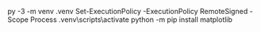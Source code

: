 py -3 -m venv .venv
Set-ExecutionPolicy -ExecutionPolicy RemoteSigned -Scope Process
.venv\scripts\activate
python -m pip install matplotlib

